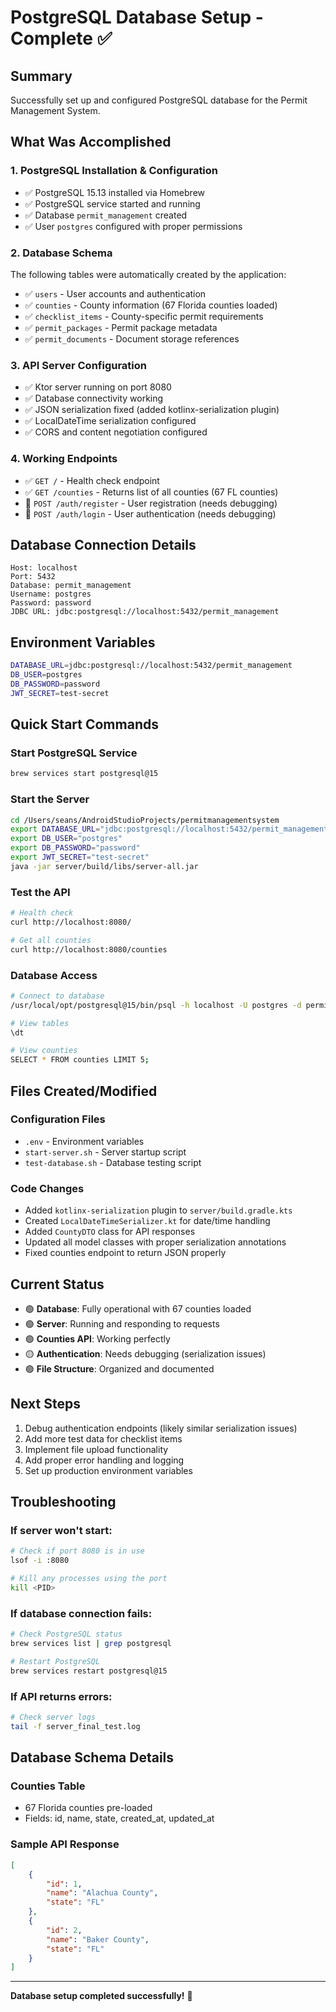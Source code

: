 # PostgreSQL Database Setup - Complete ✅

## Summary
Successfully set up and configured PostgreSQL database for the Permit Management System.

## What Was Accomplished

### 1. PostgreSQL Installation & Configuration
- ✅ PostgreSQL 15.13 installed via Homebrew
- ✅ PostgreSQL service started and running
- ✅ Database `permit_management` created
- ✅ User `postgres` configured with proper permissions

### 2. Database Schema
The following tables were automatically created by the application:
- ✅ `users` - User accounts and authentication
- ✅ `counties` - County information (67 Florida counties loaded)
- ✅ `checklist_items` - County-specific permit requirements
- ✅ `permit_packages` - Permit package metadata
- ✅ `permit_documents` - Document storage references

### 3. API Server Configuration
- ✅ Ktor server running on port 8080
- ✅ Database connectivity working
- ✅ JSON serialization fixed (added kotlinx-serialization plugin)
- ✅ LocalDateTime serialization configured
- ✅ CORS and content negotiation configured

### 4. Working Endpoints
- ✅ `GET /` - Health check endpoint
- ✅ `GET /counties` - Returns list of all counties (67 FL counties)
- 🔧 `POST /auth/register` - User registration (needs debugging)
- 🔧 `POST /auth/login` - User authentication (needs debugging)

## Database Connection Details
```
Host: localhost
Port: 5432
Database: permit_management
Username: postgres
Password: password
JDBC URL: jdbc:postgresql://localhost:5432/permit_management
```

## Environment Variables
```bash
DATABASE_URL=jdbc:postgresql://localhost:5432/permit_management
DB_USER=postgres
DB_PASSWORD=password
JWT_SECRET=test-secret
```

## Quick Start Commands

### Start PostgreSQL Service
```bash
brew services start postgresql@15
```

### Start the Server
```bash
cd /Users/seans/AndroidStudioProjects/permitmanagementsystem
export DATABASE_URL="jdbc:postgresql://localhost:5432/permit_management"
export DB_USER="postgres"
export DB_PASSWORD="password"
export JWT_SECRET="test-secret"
java -jar server/build/libs/server-all.jar
```

### Test the API
```bash
# Health check
curl http://localhost:8080/

# Get all counties
curl http://localhost:8080/counties
```

### Database Access
```bash
# Connect to database
/usr/local/opt/postgresql@15/bin/psql -h localhost -U postgres -d permit_management

# View tables
\dt

# View counties
SELECT * FROM counties LIMIT 5;
```

## Files Created/Modified

### Configuration Files
- `.env` - Environment variables
- `start-server.sh` - Server startup script
- `test-database.sh` - Database testing script

### Code Changes
- Added `kotlinx-serialization` plugin to `server/build.gradle.kts`
- Created `LocalDateTimeSerializer.kt` for date/time handling
- Added `CountyDTO` class for API responses
- Updated all model classes with proper serialization annotations
- Fixed counties endpoint to return JSON properly

## Current Status
- 🟢 **Database**: Fully operational with 67 counties loaded
- 🟢 **Server**: Running and responding to requests
- 🟢 **Counties API**: Working perfectly
- 🟡 **Authentication**: Needs debugging (serialization issues)
- 🟢 **File Structure**: Organized and documented

## Next Steps
1. Debug authentication endpoints (likely similar serialization issues)
2. Add more test data for checklist items
3. Implement file upload functionality
4. Add proper error handling and logging
5. Set up production environment variables

## Troubleshooting

### If server won't start:
```bash
# Check if port 8080 is in use
lsof -i :8080

# Kill any processes using the port
kill <PID>
```

### If database connection fails:
```bash
# Check PostgreSQL status
brew services list | grep postgresql

# Restart PostgreSQL
brew services restart postgresql@15
```

### If API returns errors:
```bash
# Check server logs
tail -f server_final_test.log
```

## Database Schema Details

### Counties Table
- 67 Florida counties pre-loaded
- Fields: id, name, state, created_at, updated_at

### Sample API Response
```json
[
    {
        "id": 1,
        "name": "Alachua County",
        "state": "FL"
    },
    {
        "id": 2,
        "name": "Baker County",
        "state": "FL"
    }
]
```

---
**Database setup completed successfully!** 🎉
